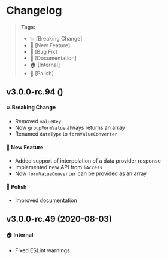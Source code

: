 Changelog
=========

> **Tags:**
> - :boom:       [Breaking Change]
> - :rocket:     [New Feature]
> - :bug:        [Bug Fix]
> - :memo:       [Documentation]
> - :house:      [Internal]
> - :nail_care:  [Polish]

## v3.0.0-rc.94 ()

#### :boom: Breaking Change

* Removed `valueKey`
* Now `groupFormValue` always returns an array
* Renamed `dataType` to `formValueConverter`

#### :rocket: New Feature

* Added support of interpolation of a data provider response
* Implemented new API from `iAccess`
* Now `formValueConverter` can be provided as an array

#### :nail_care: Polish

* Improved documentation

## v3.0.0-rc.49 (2020-08-03)

#### :house: Internal

* Fixed ESLint warnings
